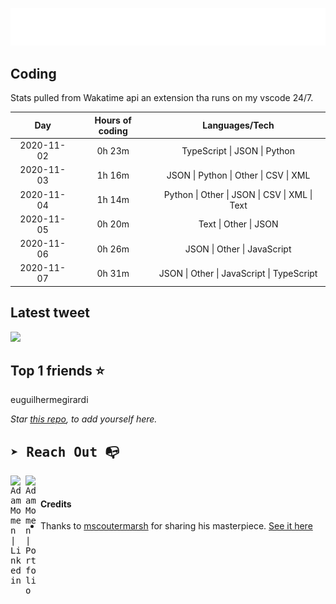 
![test image size](/assets/welcome_message.gif)

## Coding
Stats pulled from Wakatime api an extension tha runs on my vscode 24/7.

|Day|Hours of coding|Languages/Tech|
|:-:|:-:|:-:|
|2020-11-02|0h 23m|TypeScript &#124; JSON &#124; Python|
|2020-11-03|1h 16m|JSON &#124; Python &#124; Other &#124; CSV &#124; XML|
|2020-11-04|1h 14m|Python &#124; Other &#124; JSON &#124; CSV &#124; XML &#124; Text|
|2020-11-05|0h 20m|Text &#124; Other &#124; JSON|
|2020-11-06|0h 26m|JSON &#124; Other &#124; JavaScript|
|2020-11-07|0h 31m|JSON &#124; Other &#124; JavaScript &#124; TypeScript|

## Latest tweet
[<img src="<tweet-image-url>" width="400">](https://twitter.com/adammomen8/status/1316739109638090754)

## Top 1 friends ⭐️
euguilhermegirardi

*Star [this repo](https://github.com/AdamMomen/AdamMomen), to add yourself here.*


<samp>

## ➤ Reach Out :mailbox_with_no_mail:

>
  <a href="https://www.linkedin.com/in/adam-momen-99596275/">
     <img align="left" alt="Adam Momen | Linkedin" width="24px" src="./assets/Linkedin.svg" />
   </a>

   <a href="https://adammomen.com/">
     <img align="left" alt="Adam Momen | Portfolio" width="24px" src="./assets/web.svg" />
   </a>

</samp>

<br>

#### Credits
* Thanks to [mscoutermarsh](https://github.com/mscoutermarsh) for sharing his masterpiece. [See it here](https://github.com/mscoutermarsh/mscoutermarsh)